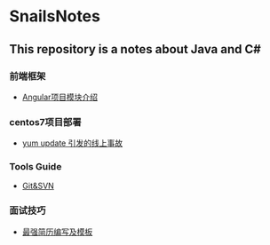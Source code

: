 # SnailsNotes
## This repository is a notes about Java and C#

### 前端框架

* [Angular项目模块介绍](https://github.com/SnailsRocket/SnailsNotes/blob/master/docs/前端框架/Angular/Angular项目模块介绍.md)



### centos7项目部署 

* [yum update 引发的线上事故](https://editor.csdn.net/md/?articleId=108058509)



### Tools Guide

* [Git&SVN](https://github.com/SnailsRocket/SnailsNotes/blob/master/docs/tool/GIT%26SVN.md)



### 面试技巧

* [最强简历编写及模板](https://editor.csdn.net/md/?articleId=103811416)